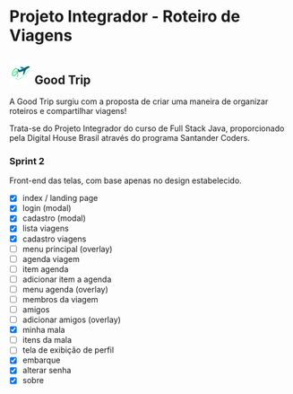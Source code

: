 # Projeto Integrador - Roteiro de Viagens
## <img src="/front-end/public/icons/logo_mini.svg" widht=40px height=40px> Good Trip

A Good Trip surgiu com a proposta de criar uma maneira de organizar roteiros e compartilhar viagens!
 
Trata-se do Projeto Integrador do curso de Full Stack Java, proporcionado pela Digital House Brasil através do programa Santander Coders.

### Sprint 2
Front-end das telas, com base apenas no design estabelecido.
- [X] index / landing page
- [X] login (modal)
- [X] cadastro (modal)
- [X] lista viagens
- [X] cadastro viagens
- [ ] menu principal (overlay)
- [ ] agenda viagem
- [ ] item agenda
- [ ] adicionar item a agenda
- [ ] menu agenda (overlay)
- [ ] membros da viagem
- [ ] amigos
- [ ] adicionar amigos (overlay)
- [X] minha mala
- [ ] itens da mala
- [ ] tela de exibição de perfil
- [X] embarque
- [X] alterar senha
- [X] sobre
